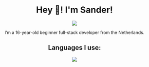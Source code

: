 <div align="center">
<h1>Hey 👋! I'm Sander!</h1>
<img src="https://visitcount.itsvg.in/api?id=sanderhd&icon=0&color=12)](https://visitcount.itsvg.in">
<p>I’m a 16-year-old beginner full-stack developer from the Netherlands.</p> 

<h2>Languages I use:</h2>
<img src="https://skillicons.dev/icons?i=html,css,js,tailwind,php,md,mysql,discordjs,nodejs,figma,vscode,visualstudio"/>
